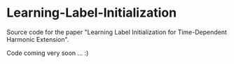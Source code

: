 # Learning-Label-Initialization
Source code for the paper "Learning Label Initialization for Time-Dependent Harmonic Extension".

Code coming very soon ...  :)
